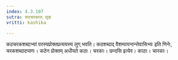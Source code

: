 ```yaml
---
index: 4.3.107
sutra: कठचरकाल् लुक्
vritti: kashika

---
```

कठचरकशब्दाभ्यां परस्यप्रोक्तप्रत्ययस्य लुग् भवति। कठशब्दाद् वैशम्पायनान्त्तेवासिभ्यः इति णिनेः, चरकशब्दादप्यणः। कठेन प्रोक्तम् अधीयते कठाः। चरकाः। छन्दसि इत्येव। काठाः। चारकाः।
